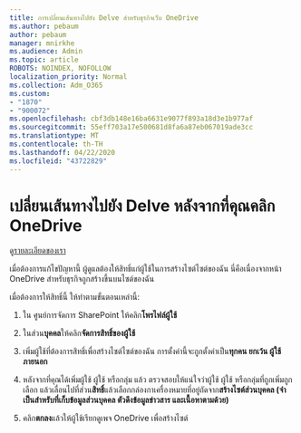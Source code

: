 ```yaml
---
title: การเปลี่ยนเส้นทางไปยัง Delve สําหรับธุรกิจเว็บ OneDrive
ms.author: pebaum
author: pebaum
manager: mnirkhe
ms.audience: Admin
ms.topic: article
ROBOTS: NOINDEX, NOFOLLOW
localization_priority: Normal
ms.collection: Adm_O365
ms.custom:
- "1870"
- "900072"
ms.openlocfilehash: cbf3db148e16ba6631e9077f893a18d3e1b977af
ms.sourcegitcommit: 55eff703a17e500681d8fa6a87eb067019ade3cc
ms.translationtype: MT
ms.contentlocale: th-TH
ms.lasthandoff: 04/22/2020
ms.locfileid: "43722829"
---
```

# <a name="redirected-to-delve-after-you-click-onedrive"></a>เปลี่ยนเส้นทางไปยัง Delve หลังจากที่คุณคลิก OneDrive

ดู[รายละเอียดของเรา](https://docs.microsoft.com/sharepoint/support/sites/troubleshooting-guide-for-sites-stopped-at-provisioning)

เมื่อต้องการแก้ไขปัญหานี้ ผู้ดูแลต้องให้สิทธิ์แก่ผู้ใช้ในการสร้างไซต์ไซต์ของฉัน นี่คือเนื่องจากหน้า OneDrive สําหรับธุรกิจถูกสร้างขึ้นบนไซต์ของฉัน

เมื่อต้องการให้สิทธิ์นี้ ให้ทําตามขั้นตอนเหล่านี้:

1. ใน ศูนย์การจัดการ SharePoint ให้คลิก**โพรไฟล์ผู้ใช้**

2. ในส่วน**บุคคล**ให้คลิก**จัดการสิทธิ์ของผู้ใช้**

3. เพิ่มผู้ใช้ที่ต้องการสิทธิ์เพื่อสร้างไซต์ไซต์ของฉัน การตั้งค่านี้จะถูกตั้งค่าเป็น**ทุกคน ยกเว้น ผู้ใช้ภายนอก**

4. หลังจากที่คุณได้เพิ่มผู้ใช้ ผู้ใช้ หรือกลุ่ม แล้ว ตรวจสอบให้แน่ใจว่าผู้ใช้ ผู้ใช้ หรือกลุ่มที่ถูกเพิ่มถูกเลือก แล้วเลื่อนไปที่ส่วน**สิทธิ์**แล้วเลือกกล่องกาเครื่องหมายที่อยู่ถัดจาก**สร้างไซต์ส่วนบุคคล (จําเป็นสําหรับที่เก็บข้อมูลส่วนบุคคล ตัวดึงข้อมูลข่าวสาร และเนื้อหาตามด้วย)**

5. คลิก**ตกลง**แล้วให้ผู้ใช้เรียกดูเพจ OneDrive เพื่อสร้างไซต์
